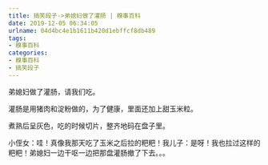 ```yaml
---
title: 搞笑段子->弟媳妇做了灌肠 | 糗事百科
date: 2019-12-05 06:34:05
urlname: 04d4bc4e1b1611b420d1ebffcf8db489
tags: 
- 糗事百科
categories:
- 糗事百科
- 搞笑段子
---
```

弟媳妇做了灌肠，请我们吃。

灌肠是用猪肉和淀粉做的，为了健康，里面还加上甜玉米粒。

煮熟后呈灰色，吃的时候切片，整齐地码在盘子里。

小侄女：哇！真像我那天吃了玉米之后拉的粑粑！我儿子：是呀！我也拉过这样的粑粑！弟媳妇一边干呕一边把那盘灌肠撤了下去。。。


